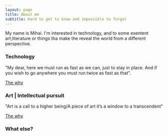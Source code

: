 ```yaml
---
layout: page
title: About me
subtitle: Hard to get to know and impossible to forget
---
```


My name is Mihai. I'm interested in technology, and to some exentent art;literature or things tha make the reveal the world from a different perspective. 

### Technology

"My dear, here we must run as fast as we can, just to stay in place. And if you wish to go anywhere you must run twice as fast as that".

[The why](https://www.youtube.com/watch?v=oZmMtM7LTqI)

### Art | Intellectual pursuit

"Art is a call to a higher being/A piece of art it’s a window to a transcendent"

[The why](https://www.youtube.com/watch?v=7z3mg6fjmzw)

### What else?
